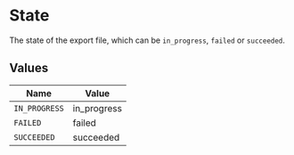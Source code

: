 # State

The state of the export file, which can be `in_progress`, `failed` or `succeeded`.


## Values

| Name          | Value         |
| ------------- | ------------- |
| `IN_PROGRESS` | in_progress   |
| `FAILED`      | failed        |
| `SUCCEEDED`   | succeeded     |